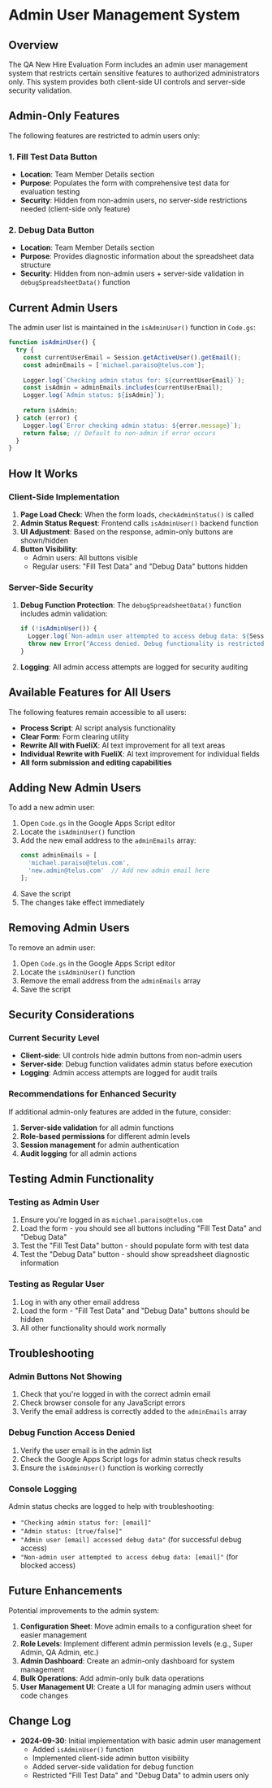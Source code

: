 # Admin User Management System

## Overview

The QA New Hire Evaluation Form includes an admin user management system that restricts certain sensitive features to authorized administrators only. This system provides both client-side UI controls and server-side security validation.

## Admin-Only Features

The following features are restricted to admin users only:

### 1. Fill Test Data Button
- **Location**: Team Member Details section
- **Purpose**: Populates the form with comprehensive test data for evaluation testing
- **Security**: Hidden from non-admin users, no server-side restrictions needed (client-side only feature)

### 2. Debug Data Button
- **Location**: Team Member Details section  
- **Purpose**: Provides diagnostic information about the spreadsheet data structure
- **Security**: Hidden from non-admin users + server-side validation in `debugSpreadsheetData()` function

## Current Admin Users

The admin user list is maintained in the `isAdminUser()` function in `Code.gs`:

```javascript
function isAdminUser() {
  try {
    const currentUserEmail = Session.getActiveUser().getEmail();
    const adminEmails = ['michael.paraiso@telus.com'];
    
    Logger.log(`Checking admin status for: ${currentUserEmail}`);
    const isAdmin = adminEmails.includes(currentUserEmail);
    Logger.log(`Admin status: ${isAdmin}`);
    
    return isAdmin;
  } catch (error) {
    Logger.log(`Error checking admin status: ${error.message}`);
    return false; // Default to non-admin if error occurs
  }
}
```

## How It Works

### Client-Side Implementation

1. **Page Load Check**: When the form loads, `checkAdminStatus()` is called
2. **Admin Status Request**: Frontend calls `isAdminUser()` backend function
3. **UI Adjustment**: Based on the response, admin-only buttons are shown/hidden
4. **Button Visibility**: 
   - Admin users: All buttons visible
   - Regular users: "Fill Test Data" and "Debug Data" buttons hidden

### Server-Side Security

1. **Debug Function Protection**: The `debugSpreadsheetData()` function includes admin validation:
   ```javascript
   if (!isAdminUser()) {
     Logger.log(`Non-admin user attempted to access debug data: ${Session.getActiveUser().getEmail()}`);
     throw new Error("Access denied. Debug functionality is restricted to admin users only.");
   }
   ```

2. **Logging**: All admin access attempts are logged for security auditing

## Available Features for All Users

The following features remain accessible to all users:

- **Process Script**: AI script analysis functionality
- **Clear Form**: Form clearing utility
- **Rewrite All with FueliX**: AI text improvement for all text areas
- **Individual Rewrite with FueliX**: AI text improvement for individual fields
- **All form submission and editing capabilities**

## Adding New Admin Users

To add a new admin user:

1. Open `Code.gs` in the Google Apps Script editor
2. Locate the `isAdminUser()` function
3. Add the new email address to the `adminEmails` array:
   ```javascript
   const adminEmails = [
     'michael.paraiso@telus.com',
     'new.admin@telus.com'  // Add new admin email here
   ];
   ```
4. Save the script
5. The changes take effect immediately

## Removing Admin Users

To remove an admin user:

1. Open `Code.gs` in the Google Apps Script editor
2. Locate the `isAdminUser()` function
3. Remove the email address from the `adminEmails` array
4. Save the script

## Security Considerations

### Current Security Level
- **Client-side**: UI controls hide admin buttons from non-admin users
- **Server-side**: Debug function validates admin status before execution
- **Logging**: Admin access attempts are logged for audit trails

### Recommendations for Enhanced Security

If additional admin-only features are added in the future, consider:

1. **Server-side validation** for all admin functions
2. **Role-based permissions** for different admin levels
3. **Session management** for admin authentication
4. **Audit logging** for all admin actions

## Testing Admin Functionality

### Testing as Admin User
1. Ensure you're logged in as `michael.paraiso@telus.com`
2. Load the form - you should see all buttons including "Fill Test Data" and "Debug Data"
3. Test the "Fill Test Data" button - should populate form with test data
4. Test the "Debug Data" button - should show spreadsheet diagnostic information

### Testing as Regular User
1. Log in with any other email address
2. Load the form - "Fill Test Data" and "Debug Data" buttons should be hidden
3. All other functionality should work normally

## Troubleshooting

### Admin Buttons Not Showing
1. Check that you're logged in with the correct admin email
2. Check browser console for any JavaScript errors
3. Verify the email address is correctly added to the `adminEmails` array

### Debug Function Access Denied
1. Verify the user email is in the admin list
2. Check the Google Apps Script logs for admin status check results
3. Ensure the `isAdminUser()` function is working correctly

### Console Logging
Admin status checks are logged to help with troubleshooting:
- `"Checking admin status for: [email]"`
- `"Admin status: [true/false]"`
- `"Admin user [email] accessed debug data"` (for successful debug access)
- `"Non-admin user attempted to access debug data: [email]"` (for blocked access)

## Future Enhancements

Potential improvements to the admin system:

1. **Configuration Sheet**: Move admin emails to a configuration sheet for easier management
2. **Role Levels**: Implement different admin permission levels (e.g., Super Admin, QA Admin, etc.)
3. **Admin Dashboard**: Create an admin-only dashboard for system management
4. **Bulk Operations**: Add admin-only bulk data operations
5. **User Management UI**: Create a UI for managing admin users without code changes

## Change Log

- **2024-09-30**: Initial implementation with basic admin user management
  - Added `isAdminUser()` function
  - Implemented client-side admin button visibility
  - Added server-side validation for debug function
  - Restricted "Fill Test Data" and "Debug Data" to admin users only
